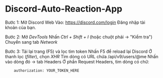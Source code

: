 # Discord-Auto-Reaction-App
Bước 1: Mở Discord Web
        Vào: https://discord.com/login
        Đăng nhập tài khoản của bạn.

        
Bước 2: Mở _DevTools_
        Nhấn _Ctrl + Shift + I_ (hoặc chuột phải → "Kiểm tra")
        Chuyển sang tab _Network_


Bước 3: Tải lại trang (F5) và lọc tìm token
        Nhấn F5 để reload lại Discord
        Ở thanh lọc (_filter_), chọn _XHR_
        Tìm dòng có URL chứa /api/v9/users/@me
        Nhấn vào dòng đó → tab Headers
        Ở phần Request Headers, tìm dòng có chữ:

        
        authorization: YOUR_TOKEN_HERE
